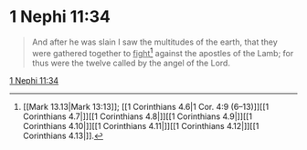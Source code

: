 # 1 Nephi 11:34

> And after he was slain I saw the multitudes of the earth, that they were gathered together to <u>fight</u>[^a] against the apostles of the Lamb; for thus were the twelve called by the angel of the Lord.

[1 Nephi 11:34](https://www.churchofjesuschrist.org/study/scriptures/bofm/1-ne/11?lang=eng&id=p34#p34)


[^a]: [[Mark 13.13|Mark 13:13]]; [[1 Corinthians 4.6|1 Cor. 4:9 (6–13)]][[1 Corinthians 4.7|]][[1 Corinthians 4.8|]][[1 Corinthians 4.9|]][[1 Corinthians 4.10|]][[1 Corinthians 4.11|]][[1 Corinthians 4.12|]][[1 Corinthians 4.13|]].  
